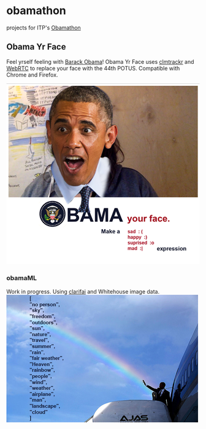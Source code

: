 # obamathon
projects for ITP's [Obamathon](https://github.com/ITPNYU/Obamathon/)

## Obama Yr Face
Feel yrself feeling with [Barack Obama](https://rml444.itp.io:8100/index.html)! Obama Yr Face uses [clmtrackr](https://github.com/auduno/clmtrackr) and [WebRTC](https://developer.mozilla.org/en-US/docs/Web/API/Navigator/getUserMedia) to replace your face with the 44th POTUS. Compatible with Chrome and Firefox.

![](face.png)

### obamaML
Work in progress. Using [clarifai](https://www.clarifai.com/) and Whitehouse image data.
![](/obamaML/public/data/rainbow.jpg)
